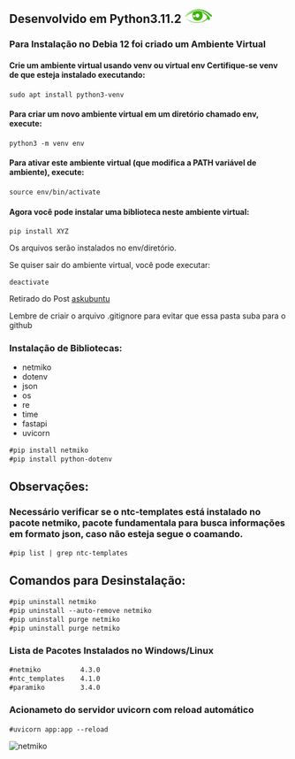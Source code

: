  ## Desenvolvido em Python3.11.2 <img src="./imagens/olho.png" width="50px" margin="0" padding="0">


 ### Para Instalação no Debia 12 foi criado um Ambiente Virtual
 #### Crie um ambiente virtual usando venv ou virtual env Certifique-se venv de que esteja instalado executando:
```shell
sudo apt install python3-venv
```
#### Para criar um novo ambiente virtual em um **diretório chamado env**, execute:
```shell
python3 -m venv env
```
#### Para ativar este ambiente virtual (que modifica a PATH variável de ambiente), execute:
```shell
source env/bin/activate
```
#### Agora você pode instalar uma biblioteca neste ambiente virtual:
```shell
pip install XYZ
```
Os arquivos serão instalados no env/diretório.

Se quiser sair do ambiente virtual, você pode executar:
```shell
deactivate
```
Retirado do Post [askubuntu](https://askubuntu.com/questions/1465218/pip-error-on-ubuntu-externally-managed-environment-%C3%97-this-environment-is-extern)

<font>Lembre de criair o arquivo .gitignore para evitar que essa pasta suba para o github</font>

### Instalação de Bibliotecas:

 * netmiko
 * dotenv
 * json
 * os
 * re
 * time
 * fastapi
 * uvicorn

```shell
#pip install netmiko
#pip install python-dotenv
```

## Observações:
### Necessário verificar se o ntc-templates está instalado no pacote netmiko, pacote fundamentala para busca informações em formato json, caso não esteja segue o coamando.

```shell
#pip list | grep ntc-templates
```

## Comandos para Desinstalação:

```shell
#pip uninstall netmiko 
#pip uninstall --auto-remove netmiko 
#pip uninstall purge netmiko 
#pip uninstall purge netmiko 
```

### Lista de Pacotes Instalados no Windows/Linux

```shell
#netmiko          4.3.0
#ntc_templates    4.1.0
#paramiko         3.4.0
```
### Acionameto do servidor uvicorn com reload automático

```shell
#uvicorn app:app --reload
```


![netmiko](https://i0.wp.com/networkautomationlane.in/wp-content/uploads/2021/08/netmiko.png?fit=640%2C244&ssl=1)



